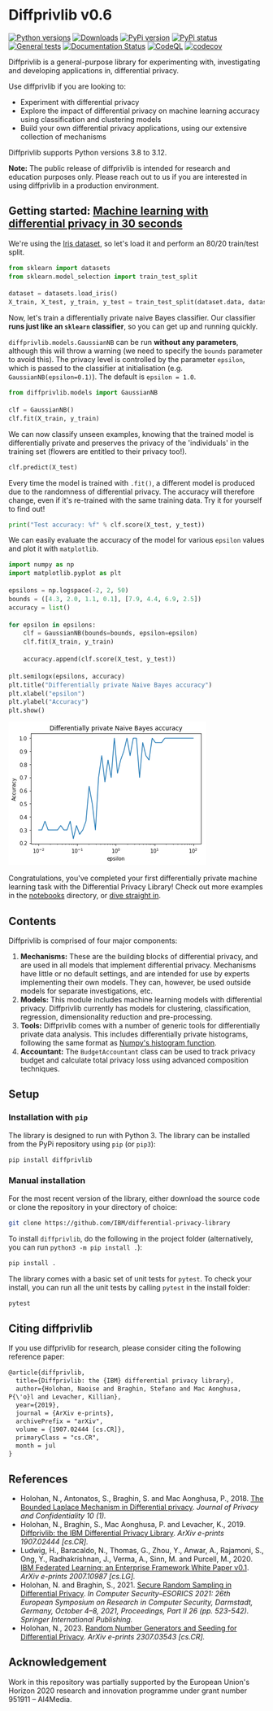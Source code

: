 # Diffprivlib v0.6

[![Python versions](https://img.shields.io/pypi/pyversions/diffprivlib.svg)](https://pypi.org/project/diffprivlib/)
[![Downloads](https://static.pepy.tech/badge/diffprivlib)](https://pepy.tech/project/diffprivlib)
[![PyPi version](https://img.shields.io/pypi/v/diffprivlib.svg)](https://pypi.org/project/diffprivlib/)
[![PyPi status](https://img.shields.io/pypi/status/diffprivlib.svg)](https://pypi.org/project/diffprivlib/)
[![General tests](https://github.com/IBM/differential-privacy-library/actions/workflows/general.yml/badge.svg)](https://github.com/IBM/differential-privacy-library/actions/workflows/general.yml)
[![Documentation Status](https://readthedocs.org/projects/diffprivlib/badge/?version=latest)](https://diffprivlib.readthedocs.io/en/latest/?badge=latest)
[![CodeQL](https://github.com/IBM/differential-privacy-library/actions/workflows/codeql.yml/badge.svg)](https://github.com/IBM/differential-privacy-library/actions/workflows/codeql.yml)
[![codecov](https://codecov.io/gh/IBM/differential-privacy-library/branch/main/graph/badge.svg)](https://codecov.io/gh/IBM/differential-privacy-library)

Diffprivlib is a general-purpose library for experimenting with, investigating and developing applications in, differential privacy.

Use diffprivlib if you are looking to:

- Experiment with differential privacy
- Explore the impact of differential privacy on machine learning accuracy using classification and clustering models 
- Build your own differential privacy applications, using our extensive collection of mechanisms

Diffprivlib supports Python versions 3.8 to 3.12.

__Note:__ The public release of diffprivlib is intended for research and education purposes only. Please reach out to us if you are interested in using diffprivlib in a production environment. 

## Getting started: [Machine learning with differential privacy in 30 seconds](https://github.com/IBM/differential-privacy-library/blob/main/notebooks/30seconds.ipynb)
We're using the [Iris dataset](https://archive.ics.uci.edu/ml/datasets/iris), so let's load it and perform an 80/20 train/test split.

```python
from sklearn import datasets
from sklearn.model_selection import train_test_split

dataset = datasets.load_iris()
X_train, X_test, y_train, y_test = train_test_split(dataset.data, dataset.target, test_size=0.2)
```

Now, let's train a differentially private naive Bayes classifier. Our classifier __runs just like an `sklearn` classifier__, so you can get up and running quickly.

`diffprivlib.models.GaussianNB` can be run __without any parameters__, although this will throw a warning (we need to specify the `bounds` parameter to avoid this). The privacy level is controlled by the parameter `epsilon`, which is passed to the classifier at initialisation (e.g. `GaussianNB(epsilon=0.1)`). The default is `epsilon = 1.0`.

```python
from diffprivlib.models import GaussianNB

clf = GaussianNB()
clf.fit(X_train, y_train)
```

We can now classify unseen examples, knowing that the trained model is differentially private and preserves the privacy of the 'individuals' in the training set (flowers are entitled to their privacy too!).

```python
clf.predict(X_test)
```

Every time the model is trained with `.fit()`, a different model is produced due to the randomness of differential privacy. The accuracy will therefore change, even if it's re-trained with the same training data. Try it for yourself to find out!

```python
print("Test accuracy: %f" % clf.score(X_test, y_test))
```

We can easily evaluate the accuracy of the model for various `epsilon` values and plot it with `matplotlib`.

```python
import numpy as np
import matplotlib.pyplot as plt

epsilons = np.logspace(-2, 2, 50)
bounds = ([4.3, 2.0, 1.1, 0.1], [7.9, 4.4, 6.9, 2.5])
accuracy = list()

for epsilon in epsilons:
    clf = GaussianNB(bounds=bounds, epsilon=epsilon)
    clf.fit(X_train, y_train)
    
    accuracy.append(clf.score(X_test, y_test))

plt.semilogx(epsilons, accuracy)
plt.title("Differentially private Naive Bayes accuracy")
plt.xlabel("epsilon")
plt.ylabel("Accuracy")
plt.show()
```

![Differentially private naive Bayes](https://github.com/IBM/differential-privacy-library/raw/main/notebooks/30seconds.png)

Congratulations, you've completed your first differentially private machine learning task with the Differential Privacy Library!  Check out more examples in the [notebooks](https://github.com/IBM/differential-privacy-library/blob/main/notebooks/) directory, or [dive straight in](https://github.com/IBM/differential-privacy-library/blob/main/diffprivlib/).

## Contents

Diffprivlib is comprised of four major components:
1. __Mechanisms:__ These are the building blocks of differential privacy, and are used in all models that implement differential privacy. Mechanisms have little or no default settings, and are intended for use by experts implementing their own models. They can, however, be used outside models for separate investigations, etc.
1. __Models:__ This module includes machine learning models with differential privacy. Diffprivlib currently has models for clustering, classification, regression, dimensionality reduction and pre-processing.
1. __Tools:__ Diffprivlib comes with a number of generic tools for differentially private data analysis. This includes differentially private histograms, following the same format as [Numpy's histogram function](https://docs.scipy.org/doc/numpy/reference/generated/numpy.histogram.html).
1. __Accountant:__ The `BudgetAccountant` class can be used to track privacy budget and calculate total privacy loss using advanced composition techniques. 


## Setup

### Installation with `pip`

The library is designed to run with Python 3.
The library can be installed from the PyPi repository using `pip` (or `pip3`):

```bash
pip install diffprivlib
```

### Manual installation

For the most recent version of the library, either download the source code or clone the repository in your directory of choice:

```bash
git clone https://github.com/IBM/differential-privacy-library
```

To install `diffprivlib`, do the following in the project folder (alternatively, you can run `python3 -m pip install .`):
```bash
pip install .
```

The library comes with a basic set of unit tests for `pytest`. To check your install, you can run all the unit tests by calling `pytest` in the install folder:

```bash
pytest
```

## Citing diffprivlib
If you use diffprivlib for research, please consider citing the following reference paper:
```
@article{diffprivlib,
  title={Diffprivlib: the {IBM} differential privacy library},
  author={Holohan, Naoise and Braghin, Stefano and Mac Aonghusa, P{\'o}l and Levacher, Killian},
  year={2019},
  journal = {ArXiv e-prints},
  archivePrefix = "arXiv",
  volume = {1907.02444 [cs.CR]},
  primaryClass = "cs.CR",
  month = jul
}
```

## References

* Holohan, N., Antonatos, S., Braghin, S. and Mac Aonghusa, P., 2018. [The Bounded Laplace Mechanism in Differential privacy](https://doi.org/10.29012/jpc.715). *Journal of Privacy and Confidentiality 10 (1).*
* Holohan, N., Braghin, S., Mac Aonghusa, P. and Levacher, K., 2019. [Diffprivlib: the IBM Differential Privacy Library](https://arxiv.org/abs/1907.02444). *ArXiv e-prints 1907.02444 [cs.CR].*
* Ludwig, H., Baracaldo, N., Thomas, G., Zhou, Y., Anwar, A., Rajamoni, S., Ong, Y., Radhakrishnan, J., Verma, A., Sinn, M. and Purcell, M., 2020. [IBM Federated Learning: an Enterprise Framework White Paper v0.1](https://doi.org/10.48550/arXiv.2007.10987). *ArXiv e-prints 2007.10987 [cs.LG].*
* Holohan, N. and Braghin, S., 2021. [Secure Random Sampling in Differential Privacy](https://doi.org/10.1007/978-3-030-88428-4_26). *In Computer Security–ESORICS 2021: 26th European Symposium on Research in Computer Security, Darmstadt, Germany, October 4–8, 2021, Proceedings, Part II 26 (pp. 523-542). Springer International Publishing.*
* Holohan, N., 2023. [Random Number Generators and Seeding for Differential Privacy](https://doi.org/10.48550/arXiv.2307.03543). *ArXiv e-prints 2307.03543 [cs.CR].*

## Acknowledgement
Work in this repository was partially supported by the European Union's Horizon 2020 research and innovation programme under grant number 951911 – AI4Media.
